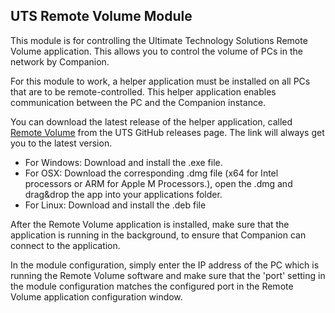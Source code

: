 ## UTS Remote Volume Module

This module is for controlling the Ultimate Technology Solutions Remote Volume application. This allows you to control the volume of PCs in the network by Companion.

For this module to work, a helper application must be installed on all PCs that are to be remote-controlled. This helper application enables communication between the PC and the Companion instance.

You can download the latest release of the helper application, called [Remote Volume](https://github.com/ultimategmbh/remote-volume/releases/latest) from the UTS GitHub releases page. The link will always get you to the latest version.

- For Windows: Download and install the .exe file.
- For OSX: Download the corresponding .dmg file (x64 for Intel processors or ARM for Apple M Processors.), open the .dmg and drag&drop the app into your applications folder.
- For Linux: Download and install the .deb file

After the Remote Volume application is installed, make sure that the application is running in the background, to ensure that Companion can connect to the application.

In the module configuration, simply enter the IP address of the PC which is running the Remote Volume software and make sure that the 'port' setting in the module configuration matches the configured port in the Remote Volume application configuration window.
